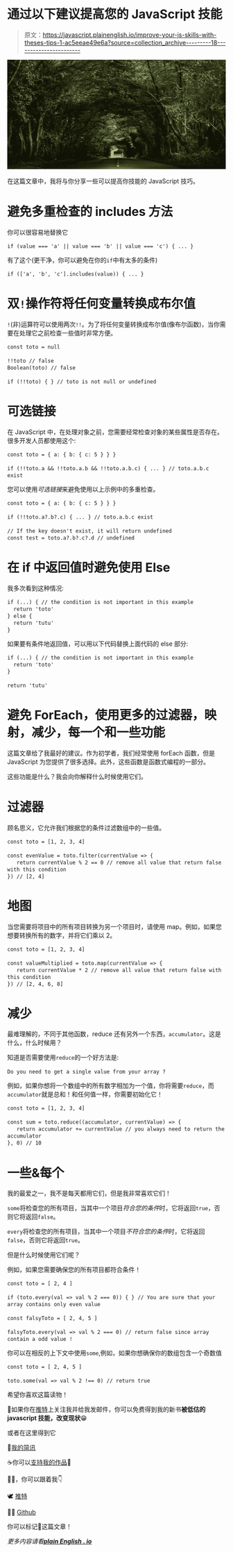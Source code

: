 # 通过以下建议提高您的 JavaScript 技能

> 原文：<https://javascript.plainenglish.io/improve-your-js-skills-with-theses-tips-1-ac5eeae49e6a?source=collection_archive---------18----------------------->

![](img/9d442f62331df31d611b8854811dda33.png)

在这篇文章中，我将与你分享一些可以提高你技能的 JavaScript 技巧。

# 避免多重检查的 includes 方法

你可以很容易地替换它

```
if (value === 'a' || value === 'b' || value === 'c') { ... } 
```

有了这个(更干净，你可以避免在你的`if`中有太多的条件)

```
if (['a', 'b', 'c'].includes(value)) { ... }
```

# 双`!`操作符将任何变量转换成布尔值

`!`(非)运算符可以使用两次`!!`。为了将任何变量转换成布尔值(像布尔函数)，当你需要在处理它之前检查一些值时非常方便。

```
const toto = null

!!toto // false
Boolean(toto) // false

if (!!toto) { } // toto is not null or undefined
```

# 可选链接

在 JavaScript 中，在处理对象之前，您需要经常检查对象的某些属性是否存在。很多开发人员都使用这个:

```
const toto = { a: { b: { c: 5 } } }

if (!!toto.a && !!toto.a.b && !!toto.a.b.c) { ... } // toto.a.b.c exist
```

您可以使用*可选链接*来避免使用以上示例中的多重检查。

```
const toto = { a: { b: { c: 5 } } }

if (!!toto.a?.b?.c) { ... } // toto.a.b.c exist

// If the key doesn't exist, it will return undefined
const test = toto.a?.b?.c?.d // undefined
```

# 在 if 中返回值时避免使用 Else

我多次看到这种情况:

```
if (...) { // the condition is not important in this example
  return 'toto'
} else {
  return 'tutu'
}
```

如果要有条件地返回值，可以用以下代码替换上面代码的 else 部分:

```
if (...) { // the condition is not important in this example
  return 'toto'
}

return 'tutu'
```

# 避免 ForEach，使用更多的过滤器，映射，减少，每一个和一些功能

这篇文章给了我最好的建议。作为初学者，我们经常使用 forEach 函数，但是 JavaScript 为您提供了很多选择。此外，这些函数是函数式编程的一部分。

这些功能是什么？我会向你解释什么时候使用它们。

# 过滤器

顾名思义，它允许我们根据您的条件过滤数组中的一些值。

```
const toto = [1, 2, 3, 4]

const evenValue = toto.filter(currentValue => {
   return currentValue % 2 == 0 // remove all value that return false with this condition
}) // [2, 4]
```

# 地图

当您需要将项目中的所有项目转换为另一个项目时，请使用 map。例如，如果您想要转换所有的数字，并将它们乘以 2。

```
const toto = [1, 2, 3, 4]

const valueMultiplied = toto.map(currentValue => {
   return currentValue * 2 // remove all value that return false with this condition
}) // [2, 4, 6, 8]
```

# 减少

最难理解的，不同于其他函数，reduce 还有另外一个东西，`accumulator`。这是什么，什么时候用？

知道是否需要使用`reduce`的一个好方法是:

`Do you need to get a single value from your array ?`

例如，如果你想将一个数组中的所有数字相加为一个值，你将需要`reduce`，而`accumulator`就是总和！和任何值一样，你需要初始化它！

```
const toto = [1, 2, 3, 4]

const sum = toto.reduce((accumulator, currentValue) => {
   return accumulator += currentValue // you always need to return the accumulator
}, 0) // 10
```

# 一些&每个

我的最爱之一，我不是每天都用它们，但是我非常喜欢它们！

`some`将检查您的所有项目，当其中一个项目*符合您的条件*时，它将返回`true`，否则它将返回`false`。

`every`将检查您的所有项目，当其中一个项目*不符合您的条件*时，它将返回`false`，否则它将返回`true`。

但是什么时候使用它们呢？

例如，如果您需要确保您的所有项目都符合条件！

```
const toto = [ 2, 4 ]

if (toto.every(val => val % 2 === 0)) { } // You are sure that your array contains only even value

const falsyToto = [ 2, 4, 5 ]

falsyToto.every(val => val % 2 === 0) // return false since array contain a odd value !
```

你可以在相反的上下文中使用`some`,例如，如果你想确保你的数组包含一个奇数值

```
const toto = [ 2, 4, 5 ]

toto.some(val => val % 2 !== 0) // return true
```

希望你喜欢这篇读物！

🎁如果你在[推特](https://twitter.com/code__oz)上关注我并给我发邮件，你可以免费得到我的新书**被低估的 javascript 技能，改变现状**😁

或者在这里得到它

🎁[我的简讯](https://www.getrevue.co/profile/code__oz)

☕️你可以[支持我的作品](https://www.buymeacoffee.com/CodeoZ)🙏

🏃‍♂️，你可以跟着我👇

🕊 [推特](https://twitter.com/code__oz)

👨‍💻 [Github](https://github.com/Code-Oz)

你可以标记🔖这篇文章！

*更多内容请看*[***plain English . io***](http://plainenglish.io/)